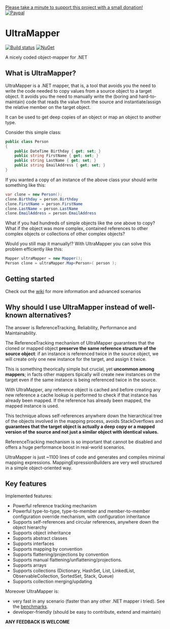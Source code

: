 [Please take a minute to support this project with a small donation!](https://www.paypal.com/donate/?hosted_button_id=MC59U7TDE3KCQ)     
[![Paypal](https://www.buymeacoffee.com/assets/img/custom_images/orange_img.png)](https://www.paypal.com/donate/?hosted_button_id=MC59U7TDE3KCQ)


# UltraMapper
[![Build status](https://ci.appveyor.com/api/projects/status/github/maurosampietro/UltraMapper?svg=true)](https://ci.appveyor.com/project/maurosampietro/ultramapper/branch/master)
[![NuGet](http://img.shields.io/nuget/v/UltraMapper.svg)](https://www.nuget.org/packages/UltraMapper/)


A nicely coded object-mapper for .NET 



What is UltraMapper?
--------------------------------

UltraMapper is a .NET mapper, that is, a tool that avoids you the need to write the code needed to copy values from a source object to a target object. It avoids you the need to manually write the (boring and hard-to-maintain) code that reads the value from the source and instantiate/assign the relative member on the target object.

It can be used to get deep copies of an object or map an object to another type.

Consider this simple class:

````c#
public class Person
{
    public DateTime Birthday { get; set; }
    public string FirstName { get; set; }
    public string LastName { get; set; }
    public string EmailAddress { get; set; }
}
````

If you wanted a copy of an instance of the above class your should write something like this:

````c#
var clone = new Person();
clone.Birthday = person.Birthday
clone.FirstName = person.FirstName
clone.LastName = person.LastName
clone.EmailAddress = person.EmailAddress
````

What if you had hundreds of simple objects like the one above to copy? What if the object was more complex, contained references to other complex objects or collections of other complex objects? 

Would you still map it manually!?
With UltraMapper you can solve this problem efficiently like this:

````c#
Mapper ultraMapper = new Mapper();
Person clone = ultraMapper.Map<Person>( person );
````

Getting started
--------------------------------

Check out the [wiki](https://github.com/maurosampietro/UltraMapper/wiki/Getting-started) for more information and advanced scenarios

Why should I use UltraMapper instead of well-known alternatives?
--------------------------------

The answer is ReferenceTracking, Reliability, Performance and Maintainability.

The ReferenceTracking mechanism of UltraMapper guarantees that the cloned or mapped object **preserve the same reference structure of the source object**: if an instance is referenced twice in the source object, we will create only one new instance for the target, and assign it twice.

This is something theorically simple but crucial, yet **uncommon among mappers**; in facts other mappers tipically will create new instances on the target even if the same instance is being referenced twice in the source.

With UltraMapper, any reference object is cached and before creating any new reference a cache lookup is performed to check if that instance has already been mapped. If the reference has already been mapped, the mapped instance is used.   

This technique allows self-references anywhere down the hierarchical tree of the objects involved in the mapping process, avoids StackOverflows and **guarantees that the target object is actually a deep copy or a mapped version of the source and not just a similar object with identical values.**

ReferenceTracking mechanism is so important that cannot be disabled and offers a huge performance boost in real-world scenarios. 

UltraMapper is just ~1100 lines of code and generates and compiles minimal mapping expressions.
MappingExpressionBuilders are very well structured in a simple object-oriented way.


Key features
--------------------------------

Implemented features:

- Powerful reference tracking mechanism
- Powerful type-to-type, type-to-member and member-to-member configuration override mechanism, with configuration inheritance
- Supports self-references and circular references, anywhere down the object hierarchy
- Supports object inheritance
- Supports abstract classes
- Supports interfaces 
- Supports mapping by convention
- Supports flattening/projections by convention
- Supports manual flattening/unflattening/projections.
- Supports arrays
- Supports collections (Dictionary, HashSet, List, LinkedList, ObservableCollection, SortedSet, Stack, Queue)
- Supports collection merging/updating

Moreover UltraMapper is:
- very fast in any scenario (faster than any other .NET mapper i tried). See the [benchmarks](https://github.com/maurosampietro/UltraMapper/wiki/Benchmarks).
- developer-friendly (should be easy to contribute, extend and maintain)

**ANY FEEDBACK IS WELCOME**

